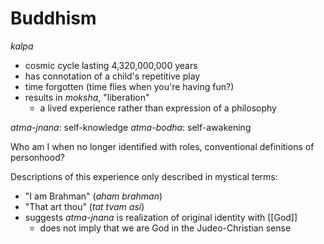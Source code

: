 # Buddhism 

*kalpa*
- cosmic cycle lasting 4,320,000,000 years
- has connotation of a child's repetitive play
- time forgotten (time flies when you're having fun?)
- results in *moksha*, "liberation"
	- a lived experience rather than expression of a philosophy

*atma-jnana*: self-knowledge
*atma-bodha*: self-awakening

Who am I when no longer identified with roles, conventional definitions of personhood?

Descriptions of this experience only described in mystical terms:
* "I am Brahman" (*aham brahman*)
* "That art thou" (*tat tvam asi*)
* suggests *atma-jnana* is realization of original identity with [[God]]
	* does not imply that we are God in the Judeo-Christian sense
